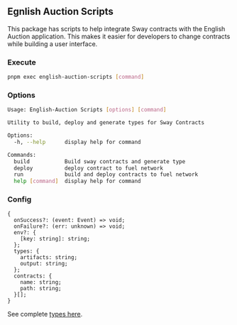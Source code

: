 ## Egnlish Auction Scripts

This package has scripts to help integrate Sway contracts with the English Auction application. This makes it easier for developers to change contracts while building a user interface.

### Execute

```sh
pnpm exec english-auction-scripts [command]
```

### Options

```sh
Usage: English-Auction Scripts [options] [command]

Utility to build, deploy and generate types for Sway Contracts

Options:
  -h, --help      display help for command

Commands:
  build           Build sway contracts and generate type
  deploy          deploy contract to fuel network
  run             build and deploy contracts to fuel network
  help [command]  display help for command
```

### Config

```
{
  onSuccess?: (event: Event) => void;
  onFailure?: (err: unknown) => void;
  env?: {
    [key: string]: string;
  };
  types: {
    artifacts: string;
    output: string;
  };
  contracts: {
    name: string;
    path: string;
  }[];
}
```

See complete [types here](./src/types.ts).
